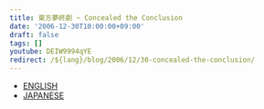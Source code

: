 ```yaml
---
title: 東方夢終劇 ~ Concealed the Conclusion
date: '2006-12-30T10:00:00+09:00'
draft: false
tags: []
youtube: DEIW9994qYE
redirect: /${lang}/blog/2006/12/30-concealed-the-conclusion/
---
```


* [ENGLISH](/en/blog/2006/12/30-concealed-the-conclusion/)
* [JAPANESE](/ja/blog/2006/12/30-concealed-the-conclusion/)

